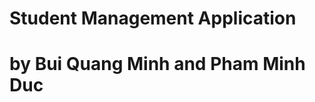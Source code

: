 # Student Management Application
by Bui Quang Minh and Pham Minh Duc
====================================